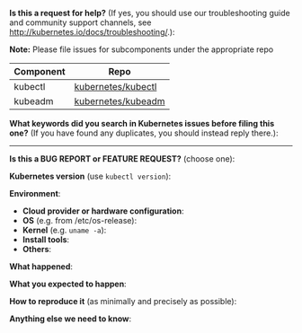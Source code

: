 <!-- Thanks for filing an issue! Before hitting the button, please answer these questions.-->

**Is this a request for help?** (If yes, you should use our troubleshooting guide and community support channels, see http://kubernetes.io/docs/troubleshooting/.):

**Note:** Please file issues for subcomponents under the appropriate repo

| Component | Repo                                                               |
| --------- | ------------------------------------------------------------------ |
| kubectl   | [kubernetes/kubectl](https://github.com/kubernetes/kubectl/issues/new) |
| kubeadm   | [kubernetes/kubeadm](https://github.com/kubernetes/kubeadm/issues/new) |

**What keywords did you search in Kubernetes issues before filing this one?** (If you have found any duplicates, you should instead reply there.):

---

**Is this a BUG REPORT or FEATURE REQUEST?** (choose one):

<!--
If this is a BUG REPORT, please:
  - Fill in as much of the template below as you can.  If you leave out
    information, we can't help you as well.

If this is a FEATURE REQUEST, please:
  - Describe *in detail* the feature/behavior/change you'd like to see.

In both cases, be ready for followup questions, and please respond in a timely
manner.  If we can't reproduce a bug or think a feature already exists, we
might close your issue.  If we're wrong, PLEASE feel free to reopen it and
explain why.
-->

**Kubernetes version** (use `kubectl version`):


**Environment**:
- **Cloud provider or hardware configuration**:
- **OS** (e.g. from /etc/os-release):
- **Kernel** (e.g. `uname -a`):
- **Install tools**:
- **Others**:


**What happened**:


**What you expected to happen**:


**How to reproduce it** (as minimally and precisely as possible):


**Anything else we need to know**:

